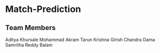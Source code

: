 # Match-Prediction

## Team Members
Aditya Khursale
Mohammad Akram
Tarun Krishna
Girish Chandra Dama
Samritha Reddy Balam

